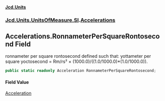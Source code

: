 #### [Jcd.Units](index.md 'index')

### [Jcd.Units.UnitsOfMeasure.SI](Jcd.Units.UnitsOfMeasure.SI.md 'Jcd.Units.UnitsOfMeasure.SI').[Accelerations](Accelerations.md 'Jcd.Units.UnitsOfMeasure.SI.Accelerations')

## Accelerations.RonnameterPerSquareRontosecond Field

ronnameter per square rontosecond defined such that: yottameter per square yoctosecond = Rm/rs² ×
(1000.0)/((1.0/1000.0)*(1.0/1000.0)).

```csharp
public static readonly Acceleration RonnameterPerSquareRontosecond;
```

#### Field Value

[Acceleration](Acceleration.md 'Jcd.Units.UnitTypes.Acceleration')